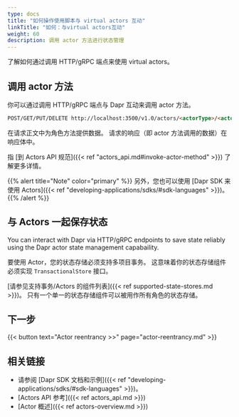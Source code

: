 ```yaml
---
type: docs
title: "如何操作使用脚本与 virtual actors 互动"
linkTitle: "如何：与virtual actors互动"
weight: 60
description: 调用 actor 方法进行状态管理
---
```


了解如何通过调用 HTTP/gRPC 端点来使用 virtual actors。

## 调用 actor 方法

你可以通过调用 HTTP/gRPC 端点与 Dapr 互动来调用 actor 方法。

```html
POST/GET/PUT/DELETE http://localhost:3500/v1.0/actors/<actorType>/<actorId>/method/<method>
```

在请求正文中为角色方法提供数据。 请求的响应（即 actor 方法调用的数据）在响应体中。

指 [到 Actors API 规范]({{< ref "actors_api.md#invoke-actor-method" >}}) 了解更多详情。

{{% alert title="Note" color="primary" %}}
另外，您也可以使用 [Dapr SDK 来使用 Actors]({{< ref "developing-applications/sdks/#sdk-languages" >}})。
{{% /alert %}}

## 与 Actors 一起保存状态

You can interact with Dapr via HTTP/gRPC endpoints to save state reliably using the Dapr actor state management capabaility.

要使用 Actor，您的状态存储必须支持多项目事务。 这意味着你的状态存储组件必须实现 `TransactionalStore` 接口。

[请参见支持事务/Actors 的组件列表]({{< ref supported-state-stores.md >}})。 只有一个单一的状态存储组件可以被用作所有角色的状态存储。

## 下一步

{{< button text="Actor reentrancy >>" page="actor-reentrancy.md" >}}

## 相关链接

- 请参阅 [Dapr SDK 文档和示例]({{< ref "developing-applications/sdks/#sdk-languages" >}})。
- [Actors API 参考]({{< ref actors_api.md >}})
- [Actor 概述]({{< ref actors-overview.md >}})